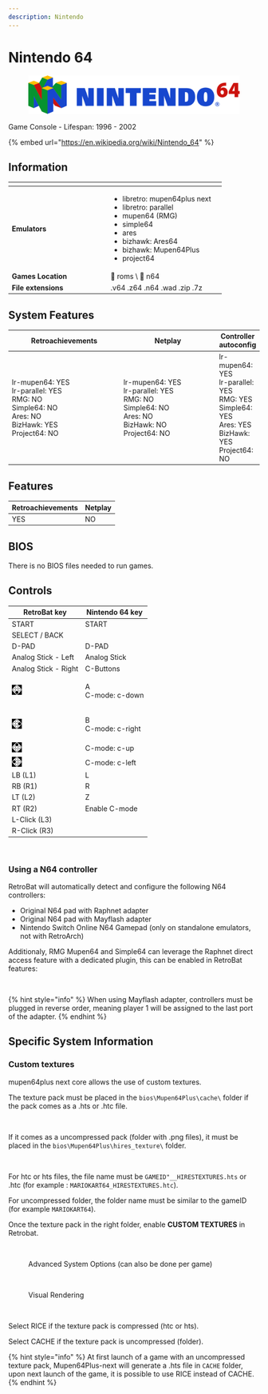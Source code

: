 ```yaml
---
description: Nintendo
---
```


# Nintendo 64

<div align="left">

<figure><img src="https://raw.githubusercontent.com/fabricecaruso/es-theme-carbon/master/art/logos/n64.svg" alt=""><figcaption></figcaption></figure>

</div>

Game Console - Lifespan: 1996 - 2002

{% embed url="https://en.wikipedia.org/wiki/Nintendo_64" %}

## Information

<table data-header-hidden><thead><tr><th width="184"></th><th></th><th data-hidden></th></tr></thead><tbody><tr><td><strong>Emulators</strong></td><td><ul><li>libretro: mupen64plus next</li><li>libretro: parallel</li><li>mupen64 (RMG)</li><li>simple64</li><li>ares</li><li>bizhawk: Ares64</li><li>bizhawk: Mupen64Plus</li><li>project64</li></ul></td><td></td></tr><tr><td><strong>Games Location</strong></td><td><span data-gb-custom-inline data-tag="emoji" data-code="1f4c1">📁</span> roms \ <span data-gb-custom-inline data-tag="emoji" data-code="1f4c2">📂</span> n64</td><td></td></tr><tr><td><strong>File extensions</strong></td><td>.v64 .z64 .n64 .wad .zip .7z </td><td></td></tr></tbody></table>

## System Features

<table><thead><tr><th width="256">Retroachievements</th><th width="243">Netplay</th><th>Controller autoconfig</th></tr></thead><tbody><tr><td>lr-mupen64: YES<br>lr-parallel: YES<br>RMG: NO<br>Simple64: NO<br>Ares: NO<br>BizHawk: YES<br>Project64: NO</td><td>lr-mupen64: YES<br>lr-parallel: YES<br>RMG: NO<br>Simple64: NO<br>Ares: NO<br>BizHawk: NO<br>Project64: NO</td><td>lr-mupen64: YES<br>lr-parallel: YES<br>RMG: YES<br>Simple64: YES<br>Ares: YES<br>BizHawk: YES<br>Project64: NO</td></tr></tbody></table>

## Features

| Retroachievements | Netplay |
| ----------------- | ------- |
| YES               | NO      |

## BIOS

There is no BIOS files needed to run games.

## Controls

| RetroBat key                                                                       | Nintendo 64 key             |
| ---------------------------------------------------------------------------------- | --------------------------- |
| START                                                                              | START                       |
| SELECT / BACK                                                                      |                             |
| D-PAD                                                                              | D-PAD                       |
| Analog Stick - Left                                                                | Analog Stick                |
| Analog Stick - Right                                                               | C-Buttons                   |
| ![A](<../../../../.gitbook/assets/image (30).png>)                                 | <p>A<br>C-mode: c-down</p>  |
| ![B](<../../../../.gitbook/assets/image (16).png>)                                 | <p>B<br>C-mode: c-right</p> |
| <img src="../../../../.gitbook/assets/image (50).png" alt="" data-size="original"> | C-mode: c-up                |
| <img src="../../../../.gitbook/assets/image (48).png" alt="" data-size="line">     | C-mode: c-left              |
| LB (L1)                                                                            | L                           |
| RB (R1)                                                                            | R                           |
| LT (L2)                                                                            | Z                           |
| RT (R2)                                                                            | Enable C-mode               |
| L-Click (L3)                                                                       |                             |
| R-Click (R3)                                                                       |                             |

<div align="left">

<figure><img src="https://i.imgur.com/NZ91mQ9.png" alt=""><figcaption></figcaption></figure>

</div>

### Using a N64 controller

RetroBat will automatically detect and configure the following N64 controllers:

* Original N64 pad with Raphnet adapter
* Original N64 pad with Mayflash adapter
* Nintendo Switch Online N64 Gamepad (only on standalone emulators, not with RetroArch)

Additionaly, RMG Mupen64 and Simple64 can leverage the Raphnet direct access feature with a dedicated plugin, this can be enabled in RetroBat features:

<div align="left">

<figure><img src="https://i.imgur.com/q5F7GM3.png" alt=""><figcaption></figcaption></figure>

</div>

{% hint style="info" %}
When using Mayflash adapter, controllers must be plugged in reverse order, meaning player 1 will be assigned to the last port of the adapter.
{% endhint %}

## Specific System Information

### Custom textures

mupen64plus next core allows the use of custom textures.

The texture pack must be placed in the `bios\Mupen64Plus\cache\` folder if the pack comes as a .hts or .htc file.

<div align="left">

<figure><img src="https://i.imgur.com/H878WjR.png" alt=""><figcaption></figcaption></figure>

</div>

If it comes as a uncompressed pack (folder with .png files), it must be placed in the `bios\Mupen64Plus\hires_texture\` folder.

<div align="left">

<figure><img src="https://i.imgur.com/1sqG9H4.png" alt=""><figcaption></figcaption></figure>

</div>

For htc or hts files, the file name must be `GAMEID"__HIRESTEXTURES.hts` or .htc (for example : `MARIOKART64_HIRESTEXTURES.htc`).

For uncompressed folder, the folder name must be similar to the gameID (for example  `MARIOKART64`).

Once the texture pack in the right folder, enable **CUSTOM TEXTURES** in Retrobat.

<div align="left">

<figure><img src="https://i.imgur.com/jBt3sjA.png" alt=""><figcaption><p>Advanced System Options (can also be done per game)</p></figcaption></figure>

</div>

<div align="left">

<figure><img src="https://i.imgur.com/hzikBUa.png" alt=""><figcaption><p>Visual Rendering</p></figcaption></figure>

</div>

<div align="left">

<figure><img src="https://i.imgur.com/TXJ3fti.png" alt=""><figcaption></figcaption></figure>

</div>

Select RICE if the texture pack is compressed (htc or hts).&#x20;

Select CACHE if the texture pack is uncompressed (folder).

{% hint style="info" %}
At first launch of a game with an uncompressed texture pack, Mupen64Plus-next will generate a .hts file in `CACHE` folder, upon next launch of the game, it is possible to use RICE instead of CACHE.
{% endhint %}
